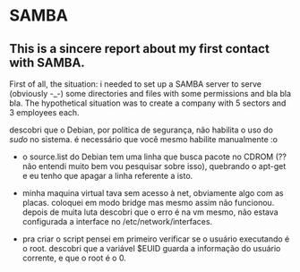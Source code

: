 # SAMBA

## This is a sincere report about my first contact with SAMBA.

First of all, the situation: i needed to set up a SAMBA server to serve (obviously -_-) some directories and files with some permissions and bla bla bla.
The hypothetical situation was to create a company with 5 sectors and 3 employees each.

descobri que o Debian, por política de segurança, não habilita o uso do *sudo* no sistema. é necessário que você mesmo habilite manualmente :o

- o source.list do Debian tem uma linha que busca pacote no CDROM (?? não entendi muito bem vou pesquisar sobre isso),
quebrando o apt-get e eu tenho que apagar a linha referente a isto.

- minha maquina virtual tava sem acesso à net, obviamente algo com as placas. coloquei em modo bridge mas mesmo assim não funcionou. depois de muita
luta descobri que o erro é na vm mesmo, não estava configurada a interface no /etc/network/interfaces.

- pra criar o script pensei em primeiro verificar se o usuário executando é o root. descobri que a variável $EUID guarda a informação do usuário corrente,
e que o root é o 0.


